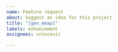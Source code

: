 ```yaml
---
name: Feature request
about: Suggest an idea for this project
title: "[gen_mmap]"
labels: enhancement
assignees: vroncevic

---
```



